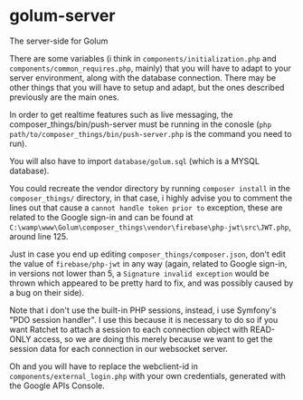 # golum-server
The server-side for Golum

There are some variables (i think in `components/initialization.php` and `components/common_requires.php`, mainly) that you will have to adapt to your server environment, along with the database connection. There may be other things that you will have to setup and adapt, but the ones described previously are the main ones.

In order to get realtime features such as live messaging, the composer_things/bin/push-server must be running in the conosle (`php path/to/composer_things/bin/push-server.php` is the command you need to run).

You will also have to import `database/golum.sql` (which is a MYSQL database). 
	
You could recreate the vendor directory by running `composer install` in the `composer_things/` directory, in that case, i highly advise you to comment the lines out that cause a `cannot handle token prior to` exception, these are related to the Google sign-in and can be found at `C:\wamp\www\Golum\composer_things\vendor\firebase\php-jwt\src\JWT.php`, around line 125. 
	
Just in case you end up editing `composer_things/composer.json`, don't edit the value of `firebase/php-jwt` in any way (again, related to Google sign-in, in versions not lower than 5, a `Signature invalid exception` would be thrown which appeared to be pretty hard to fix, and was possibly caused by a bug on their side).
	
Note that i don't use the built-in PHP sessions, instead, i use Symfony's "PDO session handler". I use this because it is necessary to do so if you want Ratchet to attach a session to each connection object with READ-ONLY access, so we are doing this merely because we want to get the session data for each connection in our websocket server. 
	
Oh and you will have to replace the webclient-id in `components/external_login.php` with your own credentials, generated with the Google APIs Console.
